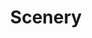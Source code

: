 ---
# description: Plants
featured_image: featured-image.jpg
sort_by: Name # Exif.Date
sort_order: desc
title: Scenery
tag: scenery

params:
  theme: light
---